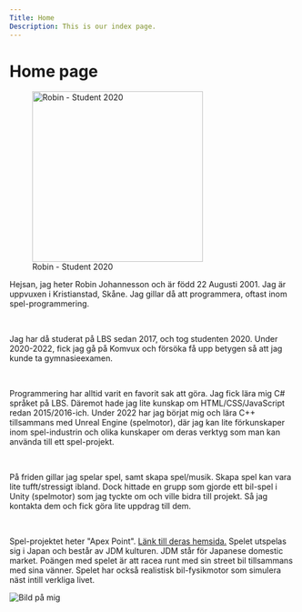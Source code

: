 ```yaml
---
Title: Home
Description: This is our index page.
---
```


Home page
==========================

<figure class="floaty-left">
    <img src="%base_url%/assets/img/studenten.png" width="300" alt="Robin - Student 2020">
    <figcaption>Robin - Student 2020</figcaption>
</figure>

<div class="introduction">
    <p>Hejsan, jag heter Robin Johannesson och är född 22 Augusti 2001. Jag är uppvuxen i Kristianstad, Skåne. Jag gillar då att programmera, oftast inom spel-programmering.</p>
    <br>
    <p>Jag har då studerat på LBS sedan 2017, och tog studenten 2020. Under 2020-2022, fick jag gå på Komvux och försöka få upp betygen så att jag kunde ta gymnasieexamen.</p>
    <br>
    <p>Programmering har alltid varit en favorit sak att göra. Jag fick lära mig C# språket på LBS. Däremot hade jag lite kunskap om HTML/CSS/JavaScript redan 2015/2016-ich. Under 2022 har jag börjat mig och lära C++ tillsammans med Unreal Engine (spelmotor), där jag kan lite förkunskaper inom spel-industrin och olika kunskaper om deras verktyg som man kan använda till ett spel-projekt.</p>
    <br>
    <p>På friden gillar jag spelar spel, samt skapa spel/musik. Skapa spel kan vara lite tufft/stressigt ibland. Dock hittade en grupp som gjorde ett bil-spel i Unity (spelmotor) som jag tyckte om och ville bidra till projekt.
    Så jag kontakta dem och fick göra lite uppdrag till dem.</p>
    <br>
    <p>Spel-projektet heter "Apex Point". <a href="https://apexstudios.eu/" target="_blank">Länk till deras hemsida.</a>
    Spelet utspelas sig i Japan och består av JDM kulturen. JDM står för Japanese domestic market. Poängen med spelet är att racea runt med sin street bil tillsammans med sina vänner. Spelet har också realistisk bil-fysikmotor som simulera näst intill verkliga livet.</p>
</div>

![Bild på mig](%base_url%/image/gaming.jpg?w=500)